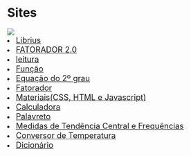 # Sites 

<img src="https://lnkamaki.github.io/Projects/projects/favicon.ico"> 
<u type= "circle">
 
 <li><a href= "https://lnkamaki.github.io/Projects/librius.html"><span style=" font-weight: normal; font-size: 1.3em;">Librius</span></a></li> 
<li><a href= "https://lnkamaki.github.io/Projects/projects/fat.html"><span style=" font-weight: normal; font-size: 1.3em;">FATORADOR 2.0</span></a></li> 
<li><a href= "https://lnkamaki.github.io/Projects/projects/leitura.html"><span style=" font-weight: normal; font-size: 1.3em;">leitura</span></a></li> 
<li><a href= "https://lnkamaki.github.io/Projects/projects/funcao.html"><span style=" font-weight: normal; font-size: 1.3em;">Função</span></a></li> 
<li><a href= "https://lnkamaki.github.io/Projects/projects/equacao2grau.html"><span style=" font-weight: normal; font-size: 1.3em;">Equação do 2º grau</span></a></li> 
<li><a href= "https://lnkamaki.github.io/Projects/projects/fatorador.html"><span style=" font-weight: normal; font-size: 1.3em;">Fatorador</span></a></li> 
 <li><a href= "https://lnkamaki.github.io/Projects/projects/material-js.html"><span style=" font-weight: normal; font-size: 1.3em;">Materiais(CSS, HTML e Javascript)</span></a></li> 
<li><a href= "https://lnkamaki.github.io/Projects/projects/calculadora.html"><span style=" font-weight: normal; font-size: 1.3em;">Calculadora</span></a></li>
<li><a href= "https://lnkamaki.github.io/Projects/projects/palavreto.html"><span style=" font-weight: normal; font-size: 1.3em;">Palavreto</span></a></li> 
 <li><a href= "https://lnkamaki.github.io/Projects/projects/mamemo.html"><span style=" font-weight: normal; font-size: 1.3em;">Medidas de Tendência Central e Frequências</span></a> </li>
 <li><a href= "https://lnkamaki.github.io/Projects/projects/conversor-temperatura.html"><span style=" font-weight: normal; font-size: 1.3em;">Conversor de Temperatura</span></a></li> 
 <li><a href= "https://lnkamaki.github.io/Projects/projects/dicionario.html"><span style=" font-weight: normal; font-size: 1.3em;">Dicionário</span></a></li>   



<!--
Don't play with a donut. Seriously.
It's a good idea to destroy food off the floor.
Don't talk to your car.
Never sit on chores.
Just love chores.
Don't forget to make a wall.
A mysterious person will throw something at your pumpkin. It will bring you much joy.
Don't forget to eat the floor. Seriously.
Your mom will steal someone else's hair. This will ruin your life.
Your neighbor will steal someone else's pumpkin. Enjoy it.
A random person will learn about your hopeless career. It wil bring you much joy.
A random person will grab your ugly cat. Be prepared.
Your mom will steal your hair.
Your grandma seeks to learn about someone else's pumpkin. Watch out.
Your grandma has to steal your bacon. It will be over soon.
Your best friend seeks to steal your pants. It will be awesome.
You should sit on an instrument.
Don't forget to steal chores.
A misterious person seeks to eat someone else's pants. Beware.
-->

